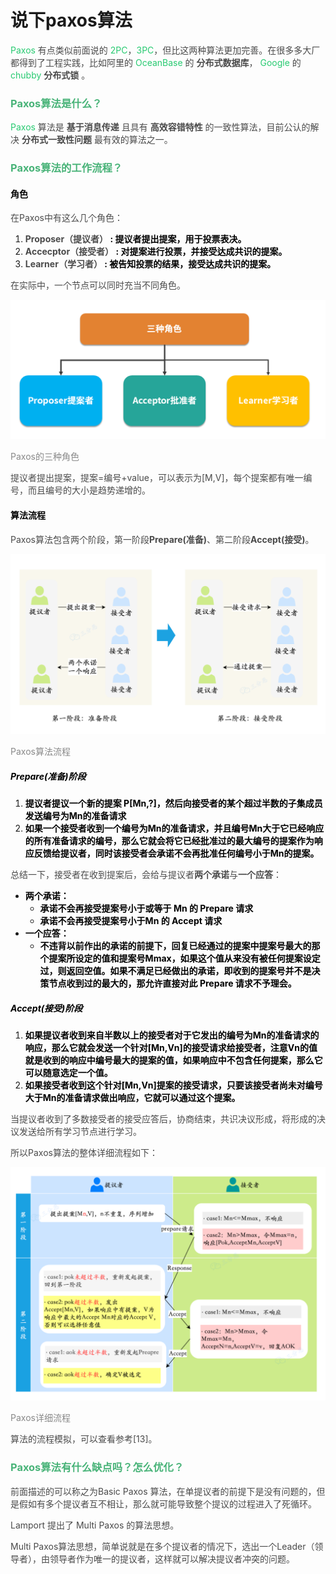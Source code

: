 # 说下paxos算法

<font style="color:rgb(40, 202, 113);">Paxos</font><font style="color:rgb(74, 74, 74);"> 有点类似前面说的 </font><font style="color:rgb(40, 202, 113);">2PC</font><font style="color:rgb(74, 74, 74);">，</font><font style="color:rgb(40, 202, 113);">3PC</font><font style="color:rgb(74, 74, 74);">，但比这两种算法更加完善。在很多多大厂都得到了工程实践，比如阿里的 </font><font style="color:rgb(40, 202, 113);">OceanBase</font><font style="color:rgb(74, 74, 74);"> 的 </font>**<font style="color:rgb(74, 74, 74);">分布式数据库</font>**<font style="color:rgb(74, 74, 74);">， </font><font style="color:rgb(40, 202, 113);">Google</font><font style="color:rgb(74, 74, 74);"> 的 </font><font style="color:rgb(40, 202, 113);">chubby</font><font style="color:rgb(74, 74, 74);"> </font>**<font style="color:rgb(74, 74, 74);">分布式锁</font>**<font style="color:rgb(74, 74, 74);"> 。</font>

### **<font style="color:rgb(72, 179, 120);">Paxos算法是什么？</font>**
<font style="color:rgb(40, 202, 113);">Paxos</font><font style="color:rgb(74, 74, 74);"> </font><font style="color:rgb(74, 74, 74);">算法是</font><font style="color:rgb(74, 74, 74);"> </font>**<font style="color:rgb(74, 74, 74);">基于消息传递</font>**<font style="color:rgb(74, 74, 74);"> </font><font style="color:rgb(74, 74, 74);">且具有</font><font style="color:rgb(74, 74, 74);"> </font>**<font style="color:rgb(74, 74, 74);">高效容错特性</font>**<font style="color:rgb(74, 74, 74);"> </font><font style="color:rgb(74, 74, 74);">的一致性算法，目前公认的解决</font><font style="color:rgb(74, 74, 74);"> </font>**<font style="color:rgb(74, 74, 74);">分布式一致性问题</font>**<font style="color:rgb(74, 74, 74);"> </font><font style="color:rgb(74, 74, 74);">最有效的算法之一。</font>

### **<font style="color:rgb(72, 179, 120);">Paxos算法的工作流程？</font>**
#### <font style="color:black;">角色</font>
<font style="color:rgb(74, 74, 74);">在Paxos中有这么几个角色：</font>

1. **<font style="color:rgb(74, 74, 74);">Proposer（提议者）</font>****<font style="color:rgb(1, 1, 1);"> </font>****<font style="color:rgb(1, 1, 1);">: 提议者提出提案，用于投票表决。</font>**
2. **<font style="color:rgb(74, 74, 74);">Accecptor（接受者）</font>****<font style="color:rgb(1, 1, 1);"> </font>****<font style="color:rgb(1, 1, 1);">: 对提案进行投票，并接受达成共识的提案。</font>**
3. **<font style="color:rgb(74, 74, 74);">Learner（学习者）</font>****<font style="color:rgb(1, 1, 1);"> </font>****<font style="color:rgb(1, 1, 1);">: 被告知投票的结果，接受达成共识的提案。</font>**

<font style="color:rgb(74, 74, 74);">在实际中，一个节点可以同时充当不同角色。</font>

![1696574091668-8c453f37-6e0b-496e-8b63-dda586174498.png](img/q5CzysxqwNHRRtv5/1696574091668-8c453f37-6e0b-496e-8b63-dda586174498-923469.png)

<font style="color:rgb(136, 136, 136);">Paxos的三种角色</font>

<font style="color:rgb(74, 74, 74);">提议者提出提案，提案=编号+value，可以表示为[M,V]，每个提案都有唯一编号，而且编号的大小是趋势递增的。</font>

#### <font style="color:black;">算法流程</font>
<font style="color:rgb(74, 74, 74);">Paxos算法包含两个阶段，第一阶段**Prepare(准备)</font>**<font style="color:rgb(74, 74, 74);">、第二阶段</font>**<font style="color:rgb(74, 74, 74);">Accept(接受)**。</font>

![1695892187691-49e874ad-fe63-49fc-a6ec-5d6051134e6e.png](img/q5CzysxqwNHRRtv5/1695892187691-49e874ad-fe63-49fc-a6ec-5d6051134e6e-504166.png)

<font style="color:rgb(136, 136, 136);">Paxos算法流程</font>

##### <font style="color:black;">Prepare(准备)阶段</font>
1. **<font style="color:rgb(1, 1, 1);">提议者提议一个新的提案 P[Mn,?]，然后向接受者的某个超过半数的子集成员发送编号为Mn的准备请求</font>**
2. **<font style="color:rgb(1, 1, 1);">如果一个接受者收到一个编号为Mn的准备请求，并且编号Mn大于它已经响应的所有准备请求的编号，那么它就会将它已经批准过的最大编号的提案作为响应反馈给提议者，同时该接受者会承诺不会再批准任何编号小于Mn的提案。</font>**

<font style="color:rgb(74, 74, 74);">总结一下，接受者在收到提案后，会给与提议者</font>**<font style="color:rgb(74, 74, 74);">两个承诺</font>**<font style="color:rgb(74, 74, 74);">与</font>**<font style="color:rgb(74, 74, 74);">一个应答</font>**<font style="color:rgb(74, 74, 74);">：</font>

+ **<font style="color:rgb(1, 1, 1);">两个承诺：</font>**
    - **<font style="color:rgb(1, 1, 1);">承诺不会再接受提案号小于或等于 Mn 的 Prepare 请求</font>**
    - **<font style="color:rgb(1, 1, 1);">承诺不会再接受提案号小于Mn 的 Accept 请求</font>**
+ **<font style="color:rgb(1, 1, 1);">一个应答：</font>**
    - **<font style="color:rgb(1, 1, 1);">不违背以前作出的承诺的前提下，回复已经通过的提案中提案号最大的那个提案所设定的值和提案号Mmax，如果这个值从来没有被任何提案设定过，则返回空值。如果不满足已经做出的承诺，即收到的提案号并不是决策节点收到过的最大的，那允许直接对此 Prepare 请求不予理会。</font>**

##### <font style="color:black;">Accept(接受)阶段</font>
1. **<font style="color:rgb(1, 1, 1);">如果提议者收到来自半数以上的接受者对于它发出的编号为Mn的准备请求的响应，那么它就会发送一个针对[Mn,Vn]的接受请求给接受者，注意Vn的值就是收到的响应中编号最大的提案的值，如果响应中不包含任何提案，那么它可以随意选定一个值。</font>**
2. **<font style="color:rgb(1, 1, 1);">如果接受者收到这个针对[Mn,Vn]提案的接受请求，只要该接受者尚未对编号大于Mn的准备请求做出响应，它就可以通过这个提案。</font>**

<font style="color:rgb(74, 74, 74);">当提议者收到了多数接受者的接受应答后，协商结束，共识决议形成，将形成的决议发送给所有学习节点进行学习。</font>

<font style="color:rgb(74, 74, 74);">所以Paxos算法的整体详细流程如下：</font>

![1695892187582-f6c5442c-822b-4555-a9a6-89f58860f0c9.png](img/q5CzysxqwNHRRtv5/1695892187582-f6c5442c-822b-4555-a9a6-89f58860f0c9-559716.png)

<font style="color:rgb(136, 136, 136);">Paxos详细流程</font>

<font style="color:rgb(74, 74, 74);">算法的流程模拟，可以查看参考[13]。</font>

### **<font style="color:rgb(72, 179, 120);">Paxos算法有什么缺点吗？怎么优化？</font>**
<font style="color:rgb(74, 74, 74);">前面描述的可以称之为Basic Paxos 算法，在单提议者的前提下是没有问题的，但是假如有多个提议者互不相让，那么就可能导致整个提议的过程进入了死循环。</font>

<font style="color:rgb(74, 74, 74);">Lamport 提出了 Multi Paxos 的算法思想。</font>

<font style="color:rgb(74, 74, 74);">Multi Paxos算法思想，简单说就是在多个提议者的情况下，选出一个Leader（领导者），由领导者作为唯一的提议者，这样就可以解决提议者冲突的问题。</font>



